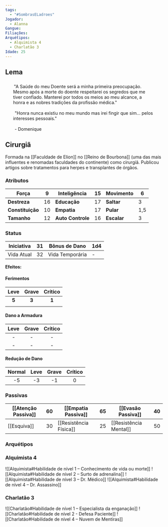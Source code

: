 ```yaml
---
tags:
  - "#SombrasELadroes"
Jogador:
  - Alanna
Gangue: 
Filiações: 
Arquétipos:
  - Alquimista 4
  - Charlatão 3
Idade: 25
---
```

## Lema
<div style="margin: 5%">
	 "A Saúde do meu Doente será a minha primeira preocupação. Mesmo após a morte do doente respeitarei os segredos que me tiver confiado. Manterei por todos os meios ao meu alcance, a honra e as nobres tradições da profissão médica."
	 <br>
	 <br>
	  "Honra nunca existiu no meu mundo mas irei fingir que sim... pelos interesses pessoais."
	 <br>
	 <br>
	  - Domenique
</div>

## Cirurgiã
Formada na [[Faculdade de Elion]] no [[Reino de Bourbona]] (uma das mais influentes e renomadas faculdades do continente) como cirurgiã. Publicou artigos sobre tratamentos para herpes e transplantes de órgãos. 

### Atributos

| **Força**        | 9   | **Inteligência**  | 15  | **Movimento** | 6   |
| ---------------- | --- | ----------------- | --- | ------------- | --- |
| **Destreza**     | 16  | **Educação**      | 17  | **Saltar**    | 3   |
| **Constituição** | 10  | **Empatia**       | 17  | **Pular**     | 1,5 |
| **Tamanho**      | 12  | **Auto Controle** | 16  | **Escalar**   | 3   |
### Status

| Iniciativa | 31  | Bônus de Dano   | 1d4 |
| ---------- | --- | --------------- | --- |
| Vida Atual | 32  | Vida Temporária | -   |
**Efeitos:** 


#### Ferimentos
| Leve | Grave | Crítico |
| :--: | :---: | :-----: |
|  **5**   |   **3**   |    **1**    |
|      |       |         |
#### Dano a Armadura
| Leve | Grave | Crítico |
| :--: | :---: | :-----: |
|  -   |   -   |    -    |
|  -   |   -   |    -    |

#### Redução de Dano
| Normal | Leve | Grave | Crítico |
| :----: | :--: | :---: | :-----: |
|   -5   |  -3  |  -1   |    0    |


### Passivas

| [[Atenção Passiva]] | 60  | [[Empatia Passiva]]    | 65  | [[Evasão Passiva]]     | 40  |
| ------------------- | --- | ---------------------- | --- | ---------------------- | --- |
| [[Esquiva]]         | 30  | [[Resistência Física]] | 25  | [[Resistência Mental]] | 50  |

### Arquétipos
### Alquimista 4
![[Alquimista#Habilidade de nível 1 – Conhecimento de vida ou morte]]
![[Alquimista#Habilidade de nível 2 – Surto de adrenalina]]
![[Alquimista#Habilidade de nível 3 – Dr. Médico]]
![[Alquimista#Habilidade de nível 4 – Dr. Assassino]]
### Charlatão 3
![[Charlatão#Habilidade de nível 1 – Especialista da enganação]]
![[Charlatão#Habilidade de nível 2 - Defesa Paciente]]
![[Charlatão#Habilidade de nível 4 – Nuvem de Mentiras]]
